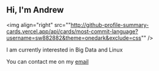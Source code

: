 ## Hi, I'm Andrew

<img align="right" src=""http://github-profile-summary-cards.vercel.app/api/cards/most-commit-language?username=sw882882&theme=onedark&exclude=css"" />

I am currently interested in Big Data and Linux

You can contact me on my [email](seungwan.wee@gmail.com)
